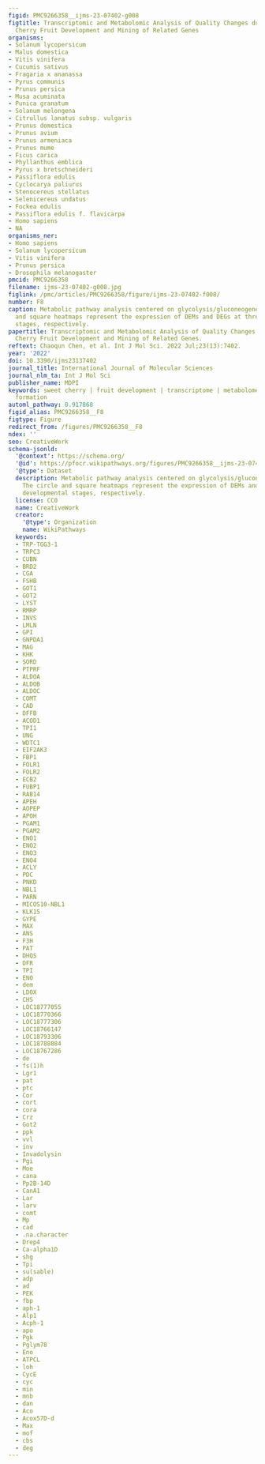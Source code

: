 ```yaml
---
figid: PMC9266358__ijms-23-07402-g008
figtitle: Transcriptomic and Metabolomic Analysis of Quality Changes during Sweet
  Cherry Fruit Development and Mining of Related Genes
organisms:
- Solanum lycopersicum
- Malus domestica
- Vitis vinifera
- Cucumis sativus
- Fragaria x ananassa
- Pyrus communis
- Prunus persica
- Musa acuminata
- Punica granatum
- Solanum melongena
- Citrullus lanatus subsp. vulgaris
- Prunus domestica
- Prunus avium
- Prunus armeniaca
- Prunus mume
- Ficus carica
- Phyllanthus emblica
- Pyrus x bretschneideri
- Passiflora edulis
- Cyclocarya paliurus
- Stenocereus stellatus
- Selenicereus undatus
- Fockea edulis
- Passiflora edulis f. flavicarpa
- Homo sapiens
- NA
organisms_ner:
- Homo sapiens
- Solanum lycopersicum
- Vitis vinifera
- Prunus persica
- Drosophila melanogaster
pmcid: PMC9266358
filename: ijms-23-07402-g008.jpg
figlink: /pmc/articles/PMC9266358/figure/ijms-23-07402-f008/
number: F8
caption: Metabolic pathway analysis centered on glycolysis/gluconeogenesis. The circle
  and square heatmaps represent the expression of DEMs and DEGs at three developmental
  stages, respectively.
papertitle: Transcriptomic and Metabolomic Analysis of Quality Changes during Sweet
  Cherry Fruit Development and Mining of Related Genes.
reftext: Chaoqun Chen, et al. Int J Mol Sci. 2022 Jul;23(13):7402.
year: '2022'
doi: 10.3390/ijms23137402
journal_title: International Journal of Molecular Sciences
journal_nlm_ta: Int J Mol Sci
publisher_name: MDPI
keywords: sweet cherry | fruit development | transcriptome | metabolome | quality
  formation
automl_pathway: 0.917868
figid_alias: PMC9266358__F8
figtype: Figure
redirect_from: /figures/PMC9266358__F8
ndex: ''
seo: CreativeWork
schema-jsonld:
  '@context': https://schema.org/
  '@id': https://pfocr.wikipathways.org/figures/PMC9266358__ijms-23-07402-g008.html
  '@type': Dataset
  description: Metabolic pathway analysis centered on glycolysis/gluconeogenesis.
    The circle and square heatmaps represent the expression of DEMs and DEGs at three
    developmental stages, respectively.
  license: CC0
  name: CreativeWork
  creator:
    '@type': Organization
    name: WikiPathways
  keywords:
  - TRP-TGG3-1
  - TRPC3
  - CUBN
  - BRD2
  - CGA
  - FSHB
  - GOT1
  - GOT2
  - LYST
  - RMRP
  - INVS
  - LMLN
  - GPI
  - GNPDA1
  - MAG
  - KHK
  - SORD
  - PTPRF
  - ALDOA
  - ALDOB
  - ALDOC
  - COMT
  - CAD
  - DFFB
  - ACOD1
  - TPI1
  - UNG
  - WDTC1
  - EIF2AK3
  - FBP1
  - FOLR1
  - FOLR2
  - ECB2
  - FUBP1
  - RAB14
  - APEH
  - AOPEP
  - APOH
  - PGAM1
  - PGAM2
  - ENO1
  - ENO2
  - ENO3
  - ENO4
  - ACLY
  - PDC
  - PNKD
  - NBL1
  - PARN
  - MICOS10-NBL1
  - KLK15
  - GYPE
  - MAX
  - ANS
  - F3H
  - PAT
  - DHQS
  - DFR
  - TPI
  - ENO
  - dem
  - LDOX
  - CHS
  - LOC18777055
  - LOC18770366
  - LOC18777306
  - LOC18766147
  - LOC18793306
  - LOC18788884
  - LOC18767286
  - de
  - fs(1)h
  - Lgr1
  - pat
  - ptc
  - Cor
  - cort
  - cora
  - Crz
  - Got2
  - ppk
  - vvl
  - inv
  - Invadolysin
  - Pgi
  - Moe
  - cana
  - Pp2B-14D
  - CanA1
  - Lar
  - larv
  - comt
  - Mp
  - cad
  - .na.character
  - Drep4
  - Ca-alpha1D
  - shg
  - Tpi
  - su(sable)
  - adp
  - ad
  - PEK
  - fbp
  - aph-1
  - Alp1
  - Acph-1
  - apo
  - Pgk
  - Pglym78
  - Eno
  - ATPCL
  - loh
  - CycE
  - cyc
  - min
  - mnb
  - dan
  - Aco
  - Acox57D-d
  - Max
  - mof
  - cbs
  - deg
---
```

